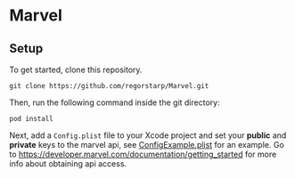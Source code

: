 # Marvel

## Setup

To get started, clone this repository.

```
git clone https://github.com/regorstarp/Marvel.git
```

Then, run the following command inside the git directory:

```
pod install
```

Next, add a `Config.plist` file to your Xcode project and set your **public** and **private** keys to the marvel api, see [ConfigExample.plist](Marvel/ConfigExample.plist) for an example. 
Go to https://developer.marvel.com/documentation/getting_started for more info about obtaining api access.
